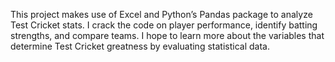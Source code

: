 This project makes use of Excel and Python’s  Pandas package to analyze Test Cricket stats. I crack the code on player performance, identify batting strengths, and compare teams. I hope to learn more about the variables that determine Test Cricket greatness by evaluating statistical data.